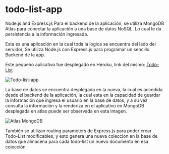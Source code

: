 # todo-list-app
Node.js and Express.js Para el backend de la aplicación, se utiliza MongoDB Atlas
para conectar la aplicación a una base de datos NoSQL. Lo cual le da persistencia
a la información ingresada.


 Esta es una aplicación en la cual toda la logica se encuentra del lado del servidor, 
 Se utiliza Node.js con Express.js para programar un sencillo Backend de la
 app.

 Este pequeño aplicativo fue desplegado en Heroku, link del mismo: [Todo-List](https://todo-list-1.herokuapp.com/)

 ![Todo-list-app](https://i.imgur.com/48dAmxg.jpg)

La base de datos se encuentra desplegada en la nueva, la cual es accedida desde el 
backend de la aplicación, la cual esta en la capacidad de guardar la información que 
ingresa el usuario en la base de datos, y a su vez consulta la información y la 
renderiza en el aplicativo en MongoDB desplegada en atlas puede ser observada en esta imagen.

![Atlas MongoDB](https://i.imgur.com/vhgzoHK.jpg)

También se utilizan  routing parameters de Express.js para poder crear Todo-List modificables, y esto genera una nueva
coleccion en la base de datos que almacena para cada todo-list un nuevo documento en esa colección
